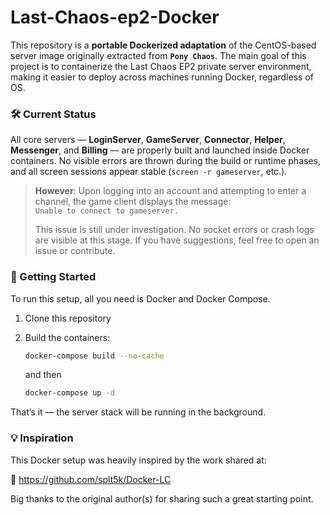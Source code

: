 # Last-Chaos-ep2-Docker


This repository is a **portable Dockerized adaptation** of the CentOS-based server image originally extracted from **`Pony Chaos`**. The main goal of this project is to containerize the Last Chaos EP2 private server environment, making it easier to deploy across machines running Docker, regardless of OS.

### 🛠️ Current Status

All core servers — **LoginServer**, **GameServer**, **Connector**, **Helper**, **Messenger**, and **Billing** — are properly built and launched inside Docker containers. No visible errors are thrown during the build or runtime phases, and all screen sessions appear stable (`screen -r gameserver`, etc.).

> **However**: Upon logging into an account and attempting to enter a channel, the game client displays the message:  
> `Unable to connect to gameserver.`  
>  
> This issue is still under investigation. No socket errors or crash logs are visible at this stage. If you have suggestions, feel free to open an issue or contribute.

### 🚀 Getting Started

To run this setup, all you need is Docker and Docker Compose.

1. Clone this repository
2. Build the containers:

   ```bash
   docker-compose build --no-cache
   ```
   and then

   ```bash
   docker-compose up -d
   ```
That’s it — the server stack will be running in the background.

### 💡 Inspiration
This Docker setup was heavily inspired by the work shared at:

🔗 https://github.com/splt5k/Docker-LC

Big thanks to the original author(s) for sharing such a great starting point.
